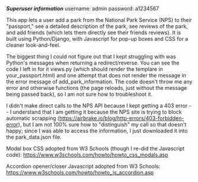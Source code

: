 ***Superuser information***
username: admin
password: a1234567

This app lets a user add a park from the National Park Service (NPS) to their "passport," see a detailed description of the park,
see reviews of the park, and add friends (which lets them directly see their friends reviews). It is built using Python/Django, with
Javascript for pop-up boxes and CSS for a cleaner look-and-feel.

The biggest thing I could not figure out that I kept struggling with was Python's messages when returning a redirect/reverse.
You can see the code I left in for it views.py (which should render the templare in your_passport.html) and one attempt that does not
render the message in the error message of add_park_information. The code doesn't throw me any error and otherwise functions (the
page reloads, just without the message being passed back), so I am not sure how to troubleshoot it.

I didn't make direct calls to the NPS API because I kept getting a 403 error -- I understand that I am getting it because the NPS site
is trying to block automatic scrapping (https://airbrake.io/blog/http-errors/403-forbidden-error), but I am not 100% sure how to
"distinguish" my call so that doesn't happy; since I was able to access the information, I just downloaded it into the park_data.json
file.

Modal box CSS adopted from W3 Schools (though I re-did the Javascript code): https://www.w3schools.com/howto/howto_css_modals.asp

Accordion opener/closer Javascript adopted from W3 Schools: https://www.w3schools.com/howto/howto_js_accordion.asp